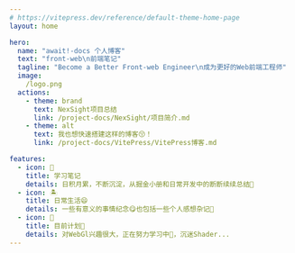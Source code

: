 ```yaml
---
# https://vitepress.dev/reference/default-theme-home-page
layout: home

hero:
  name: "await!-docs 个人博客"
  text: "front-web\n前端笔记"
  tagline: "Become a Better Front-web Engineer\n成为更好的Web前端工程师"
  image:
    /logo.png
  actions:
    - theme: brand
      text: NexSight项目总结
      link: /project-docs/NexSight/项目简介.md
    - theme: alt
      text: 我也想快速搭建这样的博客😚！
      link: /project-docs/VitePress/VitePress博客.md

features:
  - icon: 🚀
    title: 学习笔记
    details: 日积月累，不断沉淀，从掘金小册和日常开发中的断断续续总结🌛
  - icon: 🏝
    title: 日常生活😄
    details: 一些有意义的事情纪念😋也包括一些个人感想杂记📝
  - icon: 🧭
    title: 目前计划🧐
    details: 对WebGl兴趣很大，正在努力学习中💪，沉迷Shader...
---
```


